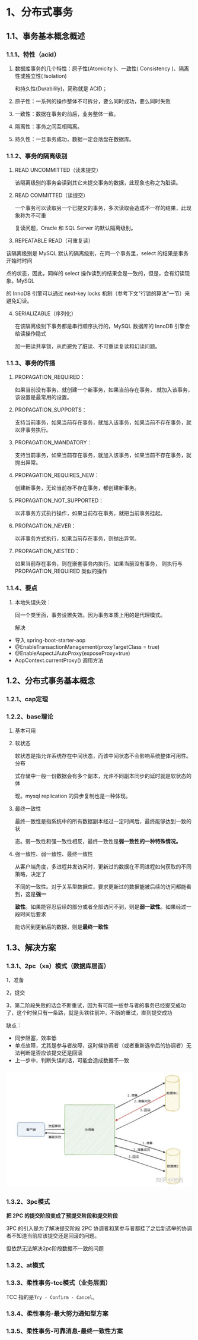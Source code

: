 # 1、分布式事务

## 1.1、事务基本概念概述

### 1.1.1、特性（acid）

1. 数据库事务的几个特性：原子性(Atomicity )、一致性( Consistency )、隔离性或独立性( Isolation) 

   和持久性(Durabilily)，简称就是 ACID； 

2. 原子性：一系列的操作整体不可拆分，要么同时成功，要么同时失败 

3. 一致性：数据在事务的前后，业务整体一致。 

4. 隔离性：事务之间互相隔离。 

5. 持久性：一旦事务成功，数据一定会落盘在数据库。

### 1.1.2、事务的隔离级别

1. READ UNCOMMITTED（读未提交） 

   该隔离级别的事务会读到其它未提交事务的数据，此现象也称之为脏读。

2. READ COMMITTED（读提交） 

   一个事务可以读取另一个已提交的事务，多次读取会造成不一样的结果，此现象称为不可重 

   复读问题，Oracle 和 SQL Server 的默认隔离级别。 

3.  REPEATABLE READ（可重复读） 

   该隔离级别是 MySQL 默认的隔离级别，在同一个事务里，select 的结果是事务开始时时间 

   点的状态，因此，同样的 select 操作读到的结果会是一致的，但是，会有幻读现象。MySQL 

   的 InnoDB 引擎可以通过 next-key locks 机制（参考下文"行锁的算法"一节）来避免幻读。 

4. SERIALIZABLE（序列化） 

   在该隔离级别下事务都是串行顺序执行的，MySQL 数据库的 InnoDB 引擎会给读操作隐式 

   加一把读共享锁，从而避免了脏读、不可重读复读和幻读问题。

### 1.1.3、事务的传播

1. PROPAGATION_REQUIRED：

   如果当前没有事务，就创建一个新事务，如果当前存在事务， 就加入该事务，该设置是最常用的设置。 

2. PROPAGATION_SUPPORTS：

   支持当前事务，如果当前存在事务，就加入该事务，如果当前不存在事务，就以非事务执行。 

3. PROPAGATION_MANDATORY：

   支持当前事务，如果当前存在事务，就加入该事务，如果当前不存在事务，就抛出异常。 

4. PROPAGATION_REQUIRES_NEW：

   创建新事务，无论当前存不存在事务，都创建新事务。 

5. PROPAGATION_NOT_SUPPORTED：

   以非事务方式执行操作，如果当前存在事务，就把当前事务挂起。 

6. PROPAGATION_NEVER：

   以非事务方式执行，如果当前存在事务，则抛出异常。 

7. PROPAGATION_NESTED：

   如果当前存在事务，则在嵌套事务内执行。如果当前没有事务， 则执行与 PROPAGATION_REQUIRED 类似的操作

### 1.1.4、要点

1. 本地失误失效：

   同一个类里面，事务设置失效。因为事务本质上用的是代理模式。

   解决

- 导入 spring-boot-starter-aop 
- @EnableTransactionManagement(proxyTargetClass = true) 
- @EnableAspectJAutoProxy(exposeProxy=true) 
- AopContext.currentProxy() 调用方法

## 1.2、分布式事务基本概念

### 1.2.1、cap定理

### 1.2.2、base理论

1. 基本可用

2. 软状态

   软状态是指允许系统存在中间状态，而该中间状态不会影响系统整体可用性。分布 

   式存储中一般一份数据会有多个副本，允许不同副本同步的延时就是软状态的体 

   现。mysql replication 的异步复制也是一种体现。

3. 最终一致性

   最终一致性是指系统中的所有数据副本经过一定时间后，最终能够达到一致的状 

   态。弱一致性和强一致性相反，最终一致性是**弱一致性的一种特殊情况。**

4. 强一致性、弱一致性、最终一致性

   从客户端角度，多进程并发访问时，更新过的数据在不同进程如何获取的不同策略，决定了 

   不同的一致性。对于关系型数据库，要求更新过的数据能被后续的访问都能看到，这是**强一** 

   **致性**。如果能容忍后续的部分或者全部访问不到，则是**弱一致性**。如果经过一段时间后要求 

   能访问到更新后的数据，则是**最终一致性**

## 1.3、解决方案

### 1.3.1、2pc（xa）模式（数据库层面）

1，准备

2，提交

3，第二阶段失败的话会不断重试，因为有可能一些参与者的事务已经提交成功了，这个时候只有一条路，就是头铁往前冲，不断的重试，直到提交成功

缺点：

- 同步阻塞，效率低
- 单点故障，尤其是参与者故障，这时候协调者（或者重新选举后的协调者）无法判断是否应该提交还是回滚
- 上一步中，判断失误的话，可能会造成数据不一致

<img src="../../images/image-20220301212149026.png" alt="image-20220301212149026" style="zoom:50%;" />

### 1.3.2、3pc模式

**把 2PC 的提交阶段变成了预提交阶段和提交阶段**

3PC 的引入是为了解决提交阶段 2PC 协调者和某参与者都挂了之后新选举的协调者不知道当前应该提交还是回滚的问题。

但依然无法解决2pc阶段数据不一致的问题

### 1.3.2、at模式

### 1.3.3、柔性事务-tcc模式（业务层面）

TCC 指的是`Try - Confirm - Cancel`。

### 1.3.4、柔性事务-最大努力通知型方案

### 1.3.5、柔性事务-可靠消息-最终一致性方案

